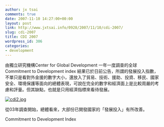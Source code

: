 ```yaml
---
author: jx tsai
comments: true
date: 2007-11-10 14:27:00+00:00
layout: post
link: http://www.jxtsai.info/0928/2007/11/10/cdi-2007/
slug: cdi-2007
title: CDI 2007
wordpress_id: 306
categories:
- development
---
```


由獨立研究機構Center for Global Development 一年一度調查的全球Commitment to Development index 結果已於日前公告，所謂的發展投入指數，不單只是看對外金援的數字大小，還放入了貿易、技術、援助、投資、移民、國家安全、環境保護等面向的總體表現，可說在完全的數字和經濟面上是比較周嚴的考慮和評量。但其缺點，也就是只用經濟指標來看待發展。

  


[![cdi2.jpg]()](http://www.cgdev.org/section/initiatives/_active/cdi/)

  


從03年調查開始，總體看來，大部份已開發國家的「發展投入」有所改善。

  


Commitment to Development Index
